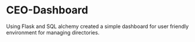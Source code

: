 # CEO-Dashboard
Using Flask and SQL alchemy created a simple dashboard for user friendly environment for managing directories.
